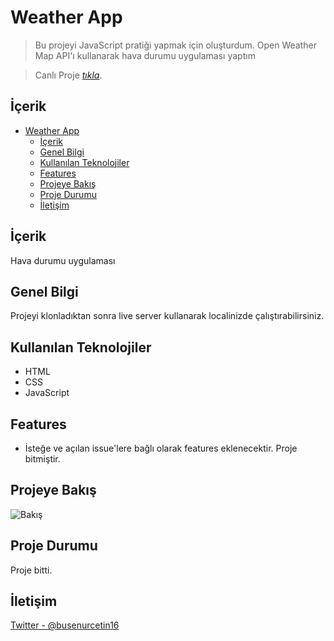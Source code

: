 # Weather App

> Bu projeyi JavaScript pratiği yapmak için oluşturdum. Open Weather Map API'ı kullanarak hava durumu uygulaması yaptım

> Canlı Proje [_tıkla_](https://weather-app-chi-ivory-46.vercel.app/).

## İçerik
- [Weather App](#weather-app)
  - [İçerik](#i̇çerik)
  - [Genel Bilgi](#genel-bilgi)
  - [Kullanılan Teknolojiler](#kullanılan-teknolojiler)
  - [Features](#features)
  - [Projeye Bakış](#projeye-bakış)
  - [Proje Durumu](#proje-durumu)
  - [İletişim](#i̇letişim)

## İçerik
Hava durumu uygulaması

## Genel Bilgi
Projeyi klonladıktan sonra live server kullanarak localinizde çalıştırabilirsiniz.

## Kullanılan Teknolojiler
- HTML
- CSS
- JavaScript


## Features
- İsteğe ve açılan issue'lere bağlı olarak features eklenecektir. Proje bitmiştir.


## Projeye Bakış
![Bakış](https://github.com/busenurcetin/Weather-App/assets/110244548/db0e47fd-1d74-4f4d-961b-4ffe92718930)


## Proje Durumu
Proje bitti.

## İletişim
[Twitter - @busenurcetin16](https://twitter.com/busenurcetin16)

